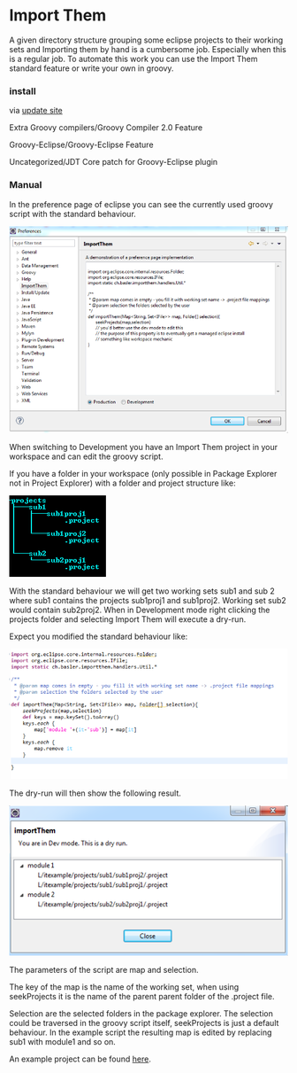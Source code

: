 Import Them
==========


A given directory structure grouping some eclipse projects to their working sets and Importing them by hand is a
cumbersome job. Especially when this is a regular job. To automate this work you can use the Import Them 
standard feature or write your own in groovy.


### install 

via [update site](http://baloise.github.io/importthem/updatesite/) 

Extra Groovy compilers/Groovy Compiler 2.0 Feature 

Groovy-Eclipse/Groovy-Eclipse Feature

Uncategorized/JDT Core patch for Groovy-Eclipse plugin

### Manual

In the preference page of eclipse you can see the currently used groovy script with the standard behaviour.

![Eclipse Preference Page](images/preferences.PNG)


When switching to Development you have an Import Them project in your workspace and can edit the groovy script.

If you have a folder in your workspace (only possible in Package Explorer not in Project Explorer) with
a folder and project structure like:

![Folder Structure](images/projectTree.PNG)

With the standard behaviour we will get two working sets sub1 and sub 2 where sub1 contains the projects sub1proj1 and sub1proj2.
Working set sub2 would contain sub2proj2. 
When in Development mode right clicking the projects folder and selecting Import Them will execute a dry-run.

Expect you modified the standard behaviour like:

![Mod Script](images/modScript.PNG)

The dry-run will then show the following result.

![Dry Run](images/dryRun.PNG)

The parameters of the script are map and selection.

The key of the map is the name of the working set, when using seekProjects it is the name of the parent parent folder
of the .project file.

Selection are the selected folders in the package explorer.
The selection could be traversed in the groovy script itself, seekProjects is just a default behaviour.
In the example script the resulting map is edited by replacing sub1 with module1 and so on.

An example project can be found [here](http://baloise.github.io/importthem/itexample.zip "Example project").
